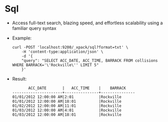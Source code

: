 # Sql

* Access full-text search, blazing speed, and effortless scalability using a familiar query syntax
* Example:

  ```
  curl -POST 'localhost:9200/_xpack/sql?format=txt' \
      -H 'content-type:application/json' \
      -d '{
      "query": "SELECT ACC_DATE, ACC_TIME, BARRACK FROM collisions WHERE BARRACK='\'Rockville\'' LIMIT 5"
      }'
  ```

* Result:
  ```
         ACC_DATE       |   ACC_TIME    |    BARRACK    
  ----------------------+---------------+---------------
  01/01/2012 12:00:00 AM|2:01           |Rockville      
  01/01/2012 12:00:00 AM|18:01          |Rockville      
  01/02/2012 12:00:00 AM|11:01          |Rockville      
  01/03/2012 12:00:00 AM|4:01           |Rockville      
  01/03/2012 12:00:00 AM|18:01          |Rockville
  ```



